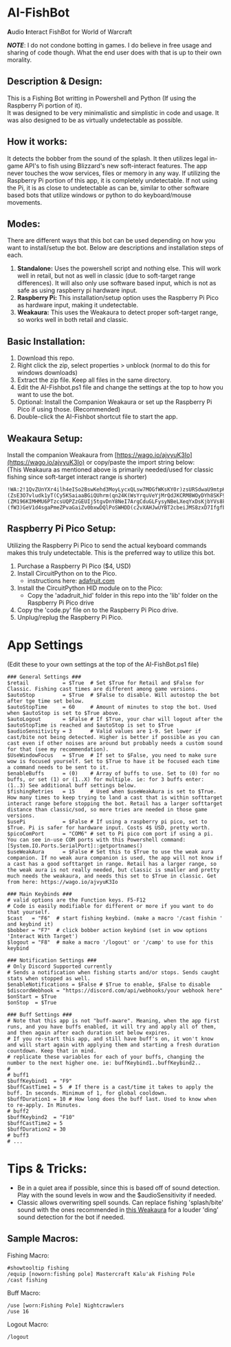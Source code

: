 # AI-FishBot 
**A**udio **I**nteract FishBot for World of Warcraft  

***NOTE***: I do not condone botting in games. I do believe in free usage and sharing of code though. What the end user does with that is up to their own morality.
## Description & Design:
This is a Fishing Bot writting in Powershell and Python (If using the Raspberry Pi portion of it).  
It was designed to be very minimalistic and simplistic in code and usage. It was also designed to be as virtually undetectable as possible.
## How it works:  
It detects the bobber from the sound of the splash. It then utilizes legal in-game API's to fish using Blizzard's new soft-interact features. The app never touches the wow services, files or memory in any way. If utilizing the Raspberry Pi portion of this app, it is completely undetectable. If not using the Pi, it is as close to undetectable as can be, similar to other software based bots that utilize windows or python to do keyboard/mouse movements.
## Modes:
There are different ways that this bot can be used depending on how you want to install/setup the bot. Below are descriptions and installation steps of each.
1. **Standalone:** Uses the powershell script and nothing else. This will work well in retail, but not as well in classic (due to soft-target range differences). It will also only use software based input, which is not as safe as using raspberry pi hardware input.
2. **Raspberry Pi:** This installation/setup option uses the Raspberry Pi Pico as hardware input, making it undetectable.
3. **Weakaura:** This uses the Weakaura to detect proper soft-target range, so works well in both retail and classic.

## Basic Installation:
1. Download this repo.
2. Right click the zip, select properties > unblock (normal to do this for windows downloads)
3. Extract the zip file. Keep all files in the same directory.
4. Edit the AI-Fishbot.ps1 file and change the settings at the top to how you want to use the bot.
5. Optional: Install the Companion Weakaura or set up the Raspberry Pi Pico if using those. (Recommended)
6. Double-click the AI-Fishbot shortcut file to start the app.

## Weakaura Setup:
Install the companion Weakaura from [https://wago.io/ajvyuK3Io](https://wago.io/ajvyuK3Io) or copy/paste the import string below:  
(This Weakaura as mentioned above is primarily needed/used for classic fishing since soft-target interact range is shorter)
```
!WA:2!1QvZUnYXr4ilh4eISo2BswKehd3MoyLycxQLsw7MOGfWKsKY0r)zsURSdwaU9mtpKT1WPh3DpsI(qoSiajNYbL3G9qoLt6rihcqUnyrEc8JGFcsvDpKIsIdPKwBciPzMU6QRUQV6RRAOM7j3U)T9UTYz1sLxPu5B793UNCWU((kMEoPiwhWdzYDFC7TAStn5HmPIlcN)uEOVq2NQHBYfr84QOa6G2SJ1DSpVtuhnVpl9U5IUB2IeW6sDh0XpqiK9(gAOBpHSUK2N1EqeZP16nRvBNtOHC7Q9GQ9P8W6v1WGvdfHSx6flnJ0bFKuXCfHEQNZOkJcsEZ)nEzlTKf2v37nAQ0uPUEYTsEZKFCYBL82WFV9B44Zd5QEx8XNOyb(7j4HANQ72U9UBVCSmi6D6P1rQ1wAPJODfL4ILOFXHdI)JR0qSuz5XPUohfRp4TAwU09lD)xsJ1WUA3i0ovRDyvpMYn69AXcyUAIwq6rpKruI4qpcy((8UXsMxZJ4E6EZV8bSbVKf2d8mSQchhMm5woAr3UbmzSITbOQNvne8xrVBTqQtaJuZkShXkoPfQyL0J5tJd0p7jYqX2mzxwpqr9yupqJV38OU2b0sVQAig9A)ZK377Fc8OTmUTEGAX)(ZsE3O7vludk1yT(Cy5KSaiaaBGiQUhrm(qn24K(WsYrquVeYjMrQdJKCRM8WOyDYh8SKF9lngi6hqisYDDw9bp8dF4VtsDn(Rhufco6764gR0I(h)dv37ENTfntnxokac6WcpS0WbEIiiUpB3DipI4hhAu0IfYrGpWSvO7wi5D5H0aceU08WUkZOJu0WHTkcuJweg3hCNlUjtV(tOYfZBw7oBtvG)Wkw(cfMSwQ03HZa7Ak6Xg8gkyMAAdonq0DM6XkwMAz7yf3DMkXivM6ypMEMAaKXI(Yul16l0Z2TyKAgAQv9pBM6bKjZ5xDZzpD8697Xc3eYuAOAewDZSd5bbZoAheyUDA7jaznf9yfymON5xC)ZuLLqP05yqiAypyKe)0Aka6IK7x6HfYs0lGzbHNHOPWYzlOf6nB5odGnBzhhenBPrOsrs5zj1eqeZEwJI7tt0ZcTJKIfOyJepBQQqEq2sngv0uLBerZuLAirYufYYumvrgsdmvHSz4tvets803)M8YzTo2SUHsXGZyWFYbhEizWXqYjD(rwhcvV(LpfA8m0le)(ZM196KIMHMU6PTzcsUQPZzGEUIj5tgvDnY8NeI7ArgCduGLFysyNBeLXeqYxDsKjbYVs8kza9lCEuFUCN4j6yR)6zj)KCj)0Co2JvUBYsjlN8(pl6dYUa)ijZLBABWbRygQjCubZnDfbc5Nmp855hjKE7lPrpF)0lIEl7kIQ8XrEunRj7qwO(B4ybOik32nY)y5yU3PFAyuTfDg8N(Qh2(f(8JzE7Jvp)x(rVqlCtBB5Np3FvCQTbdBr9RxBN21Ak)cyz4(dQUvT6Tpv1J6joADJDn3CZn)luXonzDXcr)L3j5wVeU1H6Eqxj6lDGcALUmhE)iHu)s7C)CBla)QV3P(yBmqRhunD(thZb9APs(zwjN)fyplCtXU5sE3JF9nA3JRiGd5afHhsCeqD1Ubufs1sHkLLmnfyi6cANKU3uLYzM0(m6bKkquLa3aTzW7gcvjdbeKpHCixftdcgqadMYHEmkrAOjXyb6FftL2bYxgdxcfJdckoYmnOpaj(eFOhj0GGiuGhr4t2NkDLuFnXzarec6fYBd7cOkpUOePsO9kuJO5ObmwxgSQKJa0pHs6keqdpaxgja2wGa9OAdVNDTvPQdnbtmhAiyepkAhhH2NaCnC3dms5yRU5io0UvSgyMz4856s5YvjqjiQyWaaQtpJ5iWngygECFFWSc1J15Yqpg26bqLzTsyg9PhaputGMk5wNc0bLSeMJHweoflQLiSD7bgHXElr2W2)1ylnk9csOdSbU9yUhSGD9lsGDTRzvardeXquY2ZfSadaahrCuOv0gBC((TWoWGqQVPrkZwpCiWPiovyBG(w0ta27511OT8ciov1BjhUMTqjYEbuWyUOS4QLUFdeUu7w1HHigupPl6A5iLk90oP315PMj)0wrSGa1tH8caGEahVUoGSQcRxjOV2PnhuoyFzRITdG9xUt5BWCw(gmNvmZbYYaOcHI)a9QhhfWgZLysxncyGYOugmo6sOWP6GJCbpqVPrAI5XQiXbaKFbm7AbmR3lfFSwUHVPHUaGo2bkLV)sBIHdPCPknUNXPj0lPLm2s4RfzPky622cV4awUVMgdWqiY4AycRwbUn6DMinT9IMiBTxu(SzY7l86aKzSNvnqq9Q7OPbqwZDAA6XpxtJR8ojpnxvfqNyViI5Ixe9BZwREdcP9HiGUhuAvprG3GNNYuOEZ7EsCy6n3jz1JF9VCuzuMJckwQuPXA7brIbNXqehQWAe81TPYUm9It8eXHJ2iLGjZodUOGvKUxzzBsd7AkJ)(fW3)GeV1d4sgaPmeZPvaGaiZv0bxwDQlPoSWHDD(c2vXAHJwUYBT2cbeiJMS8zxD7IfgfbWYfgDJPyz8KQHv8AIzKh9is(hVtJ2DATxTT2A9kTA3z9pUYo7uBRoTAV7E5pFLV2yAmqdxStrFBAzdpOGAi0psiq3lIIy0ncZyY8fmhvU4yt5rKYRu(dF4dkC(vi1ubaQ5TNrq)nrBCiWepNyzJOWpWMnwcCIY4ZAsBOdzsJFrNvkv0L9w7TvLpVwZo1(0h3yVTHAwm(RnRTXfCvxWNbSwGBA)D3VZEn39tQTE7oWXfp68pz7kn2bFZUgFvEB0kpslLpo8GqGVpFwAp1VUNiaBBRHQ2xgZJIyEn0S(4lEDX8PCOeuK8foxSkuOhxbPHk0GHMFgAgtim9Q5)VAbIXhegqMs)8Fo1EUENECpwYQVWJ5e77J7u5hxBR9Q)4TQIiqhl6l5wjRc8v)G)7f4Ra2TIHSJMoVvRm2JaejscfcDMRDI11j526ByMUe8YBOCgWufjCcgtHzaJ2x1ffIlfHPqUztmUY1GyC5RfX4k3eIXwtNyS81HyS81KyS8Sjg3zXcxgDnP86w7whYnXwrQSEw52wicymLXxlb7iWBzUrYG2RuGcv2A3GHwiL8clG0TN1JQfJN)zM5KEnddZpvaOpSBj4qA3ElIsxKKFLvx93xoFHcgl3EZLNCkm1mmcVsli30PIWeyiCOC2TecO1MaUPw6fSMUcLH6kfkfw(VP4(Hn3mP1Wv4XWcL8yAuTPDtKUGJAxWu3o2pqAfxuppM3KuxtwFXHONcmf0C12qousTuxK4jGqguPoMJfYmIr1Lm5FsM)AtsHiLgIhtXoyHpBX81LxBtapb3SO1tomv2wQzgUuOg8bTg(DNS4fF1UJ(wvGOK5fCFP5pjMXl9(eVGW(0lo44CPt4CTZMWRCvavA2o7YagViaKp9B1cbAnLZxMvI(12V8QEG)R(jXJp3l5l(U(WMR1box3dD(o4GNB4Hpx7dGUjhc9Tk(8CdK(ga)AvSJbG2ck7HF8PDmPSMuv7Zvr)9PDEwrY4JctBZANjuJD3Pywy(ItJLO4uAKi5JC(yGXw3Rj(TJRYnSao8)tGKpA0(zpGaNFCtJoEUcB)VHNkx0BJF7ZhYABR(d6PM9V(Ev9HJbIER6s(xr(0yQh(I9iTB)cP59dA(3n43KN7f9(tnLbFVBph1ulOl5FXTp8)9zjRL8h()p
```
## Raspberry Pi Pico Setup:
Utilizing the Raspberry Pi Pico to send the actual keyboard commands makes this truly undetectable. This is the preferred way to utilize this bot.
1. Purchase a Raspberry Pi Pico ($4, USD)
2. Install CircuitPython on to the Pico.
   - instructions here: [adafruit.com](https://learn.adafruit.com/getting-started-with-raspberry-pi-pico-circuitpython/circuitpython)
4. Install the CircuitPython HID module on to the Pico:
   - Copy the 'adadruit_hid' folder in this repo into the 'lib' folder on the Raspberry Pi Pico drive
5. Copy the 'code.py' file on to the Raspberry Pi Pico drive.
6. Unplug/replug the Raspberry Pi Pico.

# App Settings
(Edit these to your own settings at the top of the AI-FishBot.ps1 file) 
```
### General Settings ###
$retail           = $True  # Set $True for Retail and $False for Classic. Fishing cast times are different among game versions.
$autoStop         = $True  # $False to disable. Will autostop the bot after tge time set below.
$autoStopTime     = 60     # Amount of minutes to stop the bot. Used when $autoStop is set to $True above.
$autoLogout       = $False # If $True, your char will logout after the $autoStopTime is reached and $autoStop is set to $True
$audioSensitivity = 3      # Valid values are 1-9. Set lower if cast/bite not being detected. Higher is better if possible as you can cast even if other noises are around but probably needs a custom sound for that (see my recommendation).
$UseWindowFocus   = $True  # If set to $False, you need to make sure wow is focused yourself. Set to $True to have it be focused each time a command needs to be sent to it.
$enableBuffs      = (0)    # Array of buffs to use. Set to (0) for no buffs, or set (1) or (1..X) for multiple. ie: for 3 buffs enter: (1..3) See additional buff settings below.
$fishingRetries   = 15     # Used when $useWeakAura is set to $True. How many times to keep trying to land a cast that is within softtarget interact range before stopping the bot. Retail has a larger softtarget distance than classic/sod, so more tries are needed in those game versions.
$usePi            = $False # If using a raspberry pi pico, set to $True. Pi is safer for hardware input. Costs 4$ USD, pretty worth.
$picoComPort      = "COM6" # set to Pi pico com port if using a pi. You can see in-use COM ports with this Powershell command: [System.IO.Ports.SerialPort]::getportnames()
$useWeakAura      = $False # Set this to $True to use the weak aura companion. If no weak aura companion is used, the app will not know if a cast has a good softtarget in range. Retail has a larger range, so the weak aura is not really needed, but classic is smaller and pretty much needs the weakaura, and needs this set to $True in classic. Get from here: https://wago.io/ajvyuK3Io

### Main Keybinds ###
# valid options are the Function keys. F5-F12
# Code is easily modifiable for different or more if you want to do that yourself.
$cast   = "F6"  # start fishing keybind. (make a macro '/cast fishin ' and keybind it)
$bobber = "F7"  # click bobber action keybind (set in wow options 'Interact With Target')
$logout = "F8"  # make a macro '/logout' or '/camp' to use for this keybind

### Notification Settings ###
# Only Discord Supported currently
# Sends a notification when fishing starts and/or stops. Sends caught stats when stopped as well.
$enableNotifications = $False # $True to enable, $False to disable
$discordWebhook = "https://discord.com/api/webhooks/your webhook here"
$onStart = $True
$onStop  = $True

### Buff Settings ###
# Note that this app is not "buff-aware". Meaning, when the app first runs, and you have buffs enabled, it will try and apply all of them, and then again after each duration set below expires.
# If you re-start this app, and still have buff's on, it won't know and will start again with applying them and starting a fresh duration countdown. Keep that in mind.
# replicate these variables for each of your buffs, changing the number to the next higher one. ie: buffKeybind1..buffKeybind2..
#
# buff1
$buffKeybind1  = "F9"
$buffCastTime1 = 5  # If there is a cast/time it takes to apply the buff. In seconds. Minimum of 1, for global cooldown.
$buffDuration1 = 10 # How long does the buff last. Used to know when to re-apply. In Minutes.
# buff2
$buffKeybind2  = "F10"
$buffCastTime2 = 5
$buffDuration2 = 30
# buff3
# ...
```
# Tips & Tricks:
- Be in a quiet area if possible, since this is based off of sound detection. Play with the sound levels in wow and the $audioSensitivity if needed.
- Classic allows overwriting spell sounds. Can replace fishing 'splash/bite' sound with the ones recommended in [this Weakaura](https://wago.io/ajvyuK3Io) for a louder 'ding' sound detection for the bot if needed.
## Sample Macros:
Fishing Macro:
```
#showtooltip fishing
/equip [noworn:fishing pole] Mastercraft Kalu'ak Fishing Pole
/cast fishing
```
Buff Macro:
```
/use [worn:Fishing Pole] Nightcrawlers
/use 16
```
Logout Macro:
```
/logout
```
